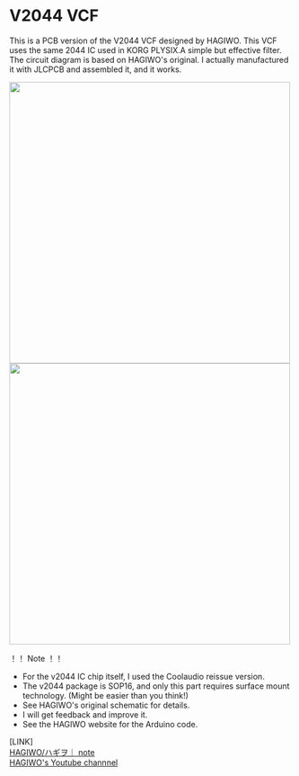 # V2044 VCF
This is a PCB version of the V2044 VCF designed by HAGIWO.
This VCF uses the same 2044 IC used in KORG PLYSIX.A simple but effective filter.
The circuit diagram is based on HAGIWO's original.
I actually manufactured it with JLCPCB and assembled it, and it works.

<img src="https://github.com/ijnekenamay/HAGIWOs_Module/raw/master/V2044_VCF/image1.jpg" width="500">
<img src="https://github.com/ijnekenamay/HAGIWOs_Module/raw/master/V2044_VCF/image2.jpg" width="500">

！！ Note ！！
- For the v2044 IC chip itself, I used the Coolaudio reissue version.
- The v2044 package is SOP16, and only this part requires surface mount technology. (Might be easier than you think!)
- See HAGIWO's original schematic for details.
- I will get feedback and improve it.
- See the HAGIWO website for the Arduino code.


[LINK]  
[HAGIWO/ハギヲ｜ note](https://note.com/solder_state)  
[HAGIWO's Youtube channnel](https://www.youtube.com/channel/UCxErrnnVNEAAXPZvQFwobQw)
